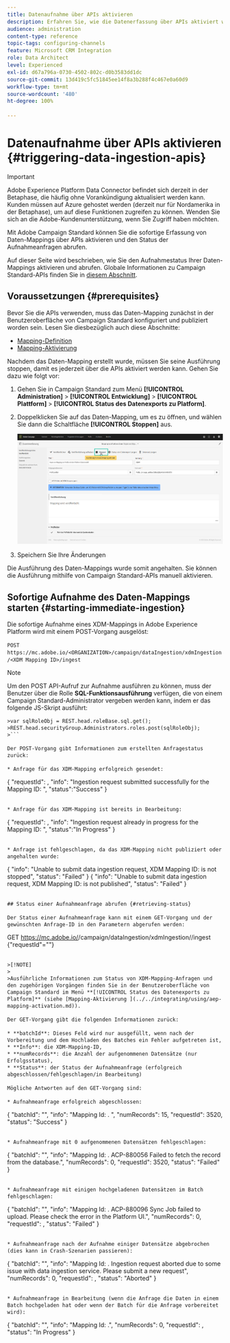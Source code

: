 ```yaml
---
title: Datenaufnahme über APIs aktivieren
description: Erfahren Sie, wie die Datenerfassung über APIs aktiviert wird.
audience: administration
content-type: reference
topic-tags: configuring-channels
feature: Microsoft CRM Integration
role: Data Architect
level: Experienced
exl-id: d67a796a-0730-4502-802c-d0b3583dd1dc
source-git-commit: 13d419c5fc51845ee14f8a3b288f4c467e0a60d9
workflow-type: tm+mt
source-wordcount: '480'
ht-degree: 100%

---
```


# Datenaufnahme über APIs aktivieren {#triggering-data-ingestion-apis}

>[!IMPORTANT]
>
>Adobe Experience Platform Data Connector befindet sich derzeit in der Betaphase, die häufig ohne Vorankündigung aktualisiert werden kann. Kunden müssen auf Azure gehostet werden (derzeit nur für Nordamerika in der Betaphase), um auf diese Funktionen zugreifen zu können. Wenden Sie sich an die Adobe-Kundenunterstützung, wenn Sie Zugriff haben möchten.

Mit Adobe Campaign Standard können Sie die sofortige Erfassung von Daten-Mappings über APIs aktivieren und den Status der Aufnahmeanfragen abrufen.

Auf dieser Seite wird beschrieben, wie Sie den Aufnahmestatus Ihrer Daten-Mappings aktivieren und abrufen. Globale Informationen zu Campaign Standard-APIs finden Sie in [diesem Abschnitt](../../api/using/get-started-apis.md).

## Voraussetzungen {#prerequisites}

Bevor Sie die APIs verwenden, muss das Daten-Mapping zunächst in der Benutzeroberfläche von Campaign Standard konfiguriert und publiziert worden sein. Lesen Sie diesbezüglich auch diese Abschnitte:

* [Mapping-Definition](../../integrating/using/aep-mapping-definition.md)
* [Mapping-Aktivierung](../../integrating/using/aep-mapping-activation.md)

Nachdem das Daten-Mapping erstellt wurde, müssen Sie seine Ausführung stoppen, damit es jederzeit über die APIs aktiviert werden kann. Gehen Sie dazu wie folgt vor:

1. Gehen Sie in Campaign Standard zum Menü **[!UICONTROL Administration]** > **[!UICONTROL Entwicklung]** > **[!UICONTROL Plattform]** > **[!UICONTROL Status des Datenexports zu Platform]**.

1. Doppelklicken Sie auf das Daten-Mapping, um es zu öffnen, und wählen Sie dann die Schaltfläche **[!UICONTROL Stoppen]** aus.

   ![](assets/aep_datamapping_stop.png)

1. Speichern Sie Ihre Änderungen

Die Ausführung des Daten-Mappings wurde somit angehalten. Sie können die Ausführung mithilfe von Campaign Standard-APIs manuell aktivieren.

## Sofortige Aufnahme des Daten-Mappings starten {#starting-immediate-ingestion}

Die sofortige Aufnahme eines XDM-Mappings in Adobe Experience Platform wird mit einem POST-Vorgang ausgelöst:

`POST https://mc.adobe.io/<ORGANIZATION>/campaign/dataIngestion/xdmIngestion/<XDM Mapping ID>/ingest`

>[!NOTE]
>
>Um den POST API-Aufruf zur Aufnahme ausführen zu können, muss der Benutzer über die Rolle **SQL-Funktionsausführung** verfügen, die von einem Campaign Standard-Administrator vergeben werden kann, indem er das folgende JS-Skript ausführt:
>
>
```
>var sqlRoleObj = REST.head.roleBase.sql.get();
>REST.head.securityGroup.Administrators.roles.post(sqlRoleObj);
>```

Der POST-Vorgang gibt Informationen zum erstellten Anfragestatus zurück:

* Anfrage für das XDM-Mapping erfolgreich gesendet:

```
{
"requestId": <value>,
"info": "Ingestion request submitted successfully for the Mapping ID: <value>",
"status":"Success"
}
```

* Anfrage für das XDM-Mapping ist bereits in Bearbeitung:

```
{
"requestId": <value>,
"info": "Ingestion request already in progress for the Mapping ID: <value>",
"status":"In Progress"
}
```

* Anfrage ist fehlgeschlagen, da das XDM-Mapping nicht publiziert oder angehalten wurde:

```
{
"info": "Unable to submit data ingestion request, XDM Mapping ID: <value> is not stopped",
"status": "Failed"
}
{
"info": "Unable to submit data ingestion request, XDM Mapping ID: <value> is not published",
"status": "Failed"
}
```

## Status einer Aufnahmeanfrage abrufen {#retrieving-status}

Der Status einer Aufnahmeanfrage kann mit einem GET-Vorgang und der gewünschten Anfrage-ID in den Parametern abgerufen werden:

```
GET https://mc.adobe.io/<ORGANIZATION>/campaign/dataIngestion/xdmIngestion/<XDM Mapping ID>/ingest
{"requestId"="<value>"}
```

>[!NOTE]
>
>Ausführliche Informationen zum Status von XDM-Mapping-Anfragen und den zugehörigen Vorgängen finden Sie in der Benutzeroberfläche von Campaign Standard im Menü **[!UICONTROL Status des Datenexports zu Platform]** (siehe [Mapping-Aktivierung ](../../integrating/using/aep-mapping-activation.md)).

Der GET-Vorgang gibt die folgenden Informationen zurück:

* **batchId**: Dieses Feld wird nur ausgefüllt, wenn nach der Vorbereitung und dem Hochladen des Batches ein Fehler aufgetreten ist,
* **Info**: die XDM-Mapping-ID,
* **numRecords**: die Anzahl der aufgenommenen Datensätze (nur Erfolgsstatus),
* **Status**: der Status der Aufnahmeanfrage (erfolgreich abgeschlossen/fehlgeschlagen/in Bearbeitung)

Mögliche Antworten auf den GET-Vorgang sind:

* Aufnahmeanfrage erfolgreich abgeschlossen:

   ```
   {
   "batchId": "",
   "info": "Mapping Id: <value>. ",
   "numRecords": 15,
   "requestId": 3520,
   "status": "Success"
   }
   ```

* Aufnahmeanfrage mit 0 aufgenommenen Datensätzen fehlgeschlagen:

   ```
   {
   "batchId": "",
   "info": "Mapping Id: <value>. ACP-880056 Failed to fetch the record from the database.",
   "numRecords": 0,
   "requestId": 3520,
   "status": "Failed"
   }
   ```

* Aufnahmeanfrage mit einigen hochgeladenen Datensätzen im Batch fehlgeschlagen:

   ```
   {
   "batchId": "<value>",
   "info": "Mapping Id: <value>. ACP-880096 Sync Job failed to upload. Please check the error in the Platform UI.",
   "numRecords": 0,
   "requestId": <value>,
   "status": "Failed"
   }
   ```

* Aufnahmeanfrage nach der Aufnahme einiger Datensätze abgebrochen (dies kann in Crash-Szenarien passieren):

   ```
   {
   "batchId": "",
   "info": "Mapping Id: <value>. Ingestion request aborted due to some issue with data ingestion service. Please submit a new request",
   "numRecords": 0,
   "requestId": <value>,
   "status": "Aborted"
   }
   ```

* Aufnahmeanfrage in Bearbeitung (wenn die Anfrage die Daten in einem Batch hochgeladen hat oder wenn der Batch für die Anfrage vorbereitet wird):

   ```
   {
   "batchId": "",
   "info": "Mapping Id: <value>.",
   "numRecords": 0,
   "requestId": <value>,
   "status": "In Progress"
   }
   ```
